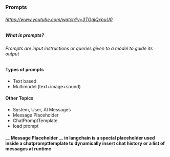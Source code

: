 ### Prompts

###### https://www.youtube.com/watch?v=3TGqlQxpuU0
##### What is prompts?
###### Prompts are input instructions or queries given to a model to guide its output

#### Types of prompts
* Text based
* Multimodel (text+image+sound)


#### Other Topics
* System, User, AI Messages
* Message Placeholder
* ChatPromptTemplate
* load prompt

#### __ Message Placeholder __ in langchain is a special placeholder used inside a chatprompttemplate to dynamically insert chat history or a list of messages at runtime 